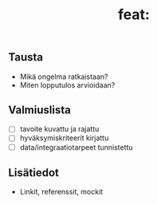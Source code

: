 ﻿---
name: Feature Request
title: "feat: "
labels: [enhancement]
assignees: []
---

## Tausta
- Mikä ongelma ratkaistaan?
- Miten lopputulos arvioidaan?

## Valmiuslista
- [ ] tavoite kuvattu ja rajattu
- [ ] hyväksymiskriteerit kirjattu
- [ ] data/integraatiotarpeet tunnistettu

## Lisätiedot
- Linkit, referenssit, mockit
